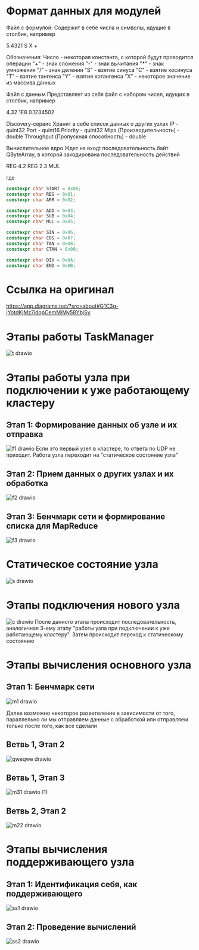 # Формат данных для модулей
Файл с формулой:
Содержит в себе числа и символы, идущие в столбик, например

5.4321
S
X
+

Обозначения:
Число - некоторая константа, с которой будут проводится операции
"+" - знак сложения
"-" - знак вычитания
"*" - знак умножения
"/" - знак деления
"S" - взятие синуса
"С" - взятие косинуса
"T" - взятие тангенса
"Y" - взятие котангенса
"X" - некоторое значение из массива данных

Файл с данным
Представляет из себя файл с набором чисел, идущих в столбик, например

4.32
1E8
0.1234502

Discovery-сервис
Хранит в себе список данных о других узлах
IP - quint32
Port - quint16
Priority - quint32
Mips (Производительность) - double
Throughput (Пропускная способность) - double

Вычислительное ядро
Ждет на входt последовательность байт QByteArray, в которой закодирована последовательность действий

REG 4.2 REG 2.3 MUL

где
```c++
constexpr char START = 0x00;
constexpr char REG = 0x01;
constexpr char ARR = 0x02;

constexpr char ADD = 0x03;
constexpr char SUB = 0x04;
constexpr char MUL = 0x05;

constexpr char SIN = 0x06;
constexpr char COS = 0x07;
constexpr char TAN = 0x08;
constexpr char CTAN = 0x09;

constexpr char DIV = 0x0A;
constexpr char END = 0x0B;
```


# Ссылка на оригинал
https://app.diagrams.net/?src=about#G1C3g-jYotdKjMz7idopCemMiMy58YbjSy

# Этапы работы TaskManager
![t drawio](https://github.com/TrueCraftWorld/effective-octo-computing-machine/assets/78808066/4d8359f6-2fd3-4e8d-9386-221ff1f25f99)

# Этапы работы узла при подключении к уже работающему кластеру

## Этап 1: Формирование данных об узле и их отправка
![f1 drawio](https://github.com/TrueCraftWorld/effective-octo-computing-machine/assets/78808066/99569d09-c7d4-43d2-b7f0-357d095fb8bb)
Если это первый узел в кластере, то ответа по UDP не приходит. Работа узла переходит на "статическое состояние узла"

## Этап 2: Прием данных о других узлах и их обработка
![f2 drawio](https://github.com/TrueCraftWorld/effective-octo-computing-machine/assets/78808066/0a2af1c0-ac39-43cb-becc-d80e4bfebe00)


## Этап 3: Бенчмарк сети и формирование списка для MapReduce
![f3 drawio](https://github.com/TrueCraftWorld/effective-octo-computing-machine/assets/78808066/71272382-df19-4170-b19a-af6cb5c5464c)


# Статическое состояние узла
![s drawio](https://github.com/TrueCraftWorld/effective-octo-computing-machine/assets/78808066/a3ab629a-9da0-48e8-8f79-a4f256583404)


# Этапы подключения нового узла
![c drawio](https://github.com/TrueCraftWorld/effective-octo-computing-machine/assets/78808066/4c6fd134-c4d0-4863-9233-432c07417d3f)
После данного этапа происходит последовательность, аналогичная 3-ему этапу "работы узла при подключении к уже работающему кластеру". Затем происходит переход к статическому состоянию

# Этапы вычисления основного узла
## Этап 1: Бенчмарк сети
![m1 drawio](https://github.com/TrueCraftWorld/effective-octo-computing-machine/assets/78808066/47ffb344-ade4-453d-84ce-d411ed1576ff)

Далее возможно некоторое разветвление в зависимости от того, параллельно ли мы отправляем данные с обработкой или отправляем только после того, как все сделали

## Ветвь 1, Этап 2
![qweqwe drawio](https://github.com/TrueCraftWorld/effective-octo-computing-machine/assets/78808066/42f056be-0cf8-4896-874a-b5b9b5ae54a8)

## Ветвь 1, Этап 3
![m31 drawio (1)](https://github.com/TrueCraftWorld/effective-octo-computing-machine/assets/78808066/72c4a718-034c-4a99-8e71-327fb42e7228)

## Ветвь 2, Этап 2
![m22 drawio](https://github.com/TrueCraftWorld/effective-octo-computing-machine/assets/78808066/2e77f192-c7a5-434c-b241-68b039b078ef)

# Этапы вычисления поддерживающего узла
## Этап 1: Идентификация себя, как поддерживающего
![ss1 drawio](https://github.com/TrueCraftWorld/effective-octo-computing-machine/assets/78808066/e28212cd-72ca-4532-8edd-e077c807bdb7)

## Этап 2: Проведение вычислений
![ss2 drawio](https://github.com/TrueCraftWorld/effective-octo-computing-machine/assets/78808066/5634df14-f8eb-4f88-a373-fcaedca504f0)
